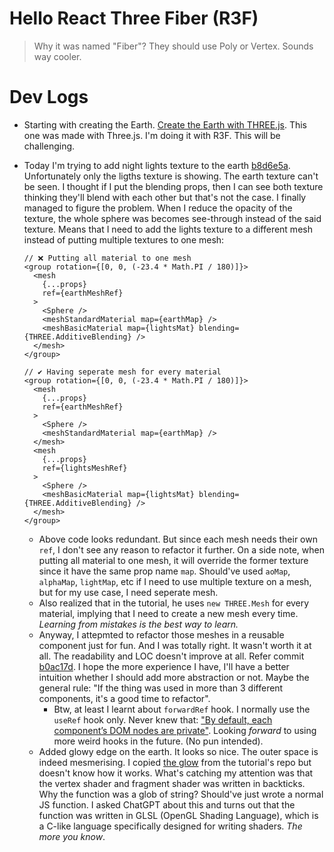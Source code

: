 # Hello React Three Fiber (R3F)

> Why it was named "Fiber"? They should use Poly or Vertex. Sounds way cooler.

# Dev Logs
- Starting with creating the Earth. [Create the Earth with THREE.js](https://www.youtube.com/watch?v=FntV9iEJ0tU). This one was made with Three.js. I'm doing it with R3F. This will be challenging.

- Today I'm trying to add night lights texture to the earth [b8d6e5a](b8d6e5add8c3b2f744b8083496318cdd926b3c58). Unfortunately only the ligths texture is showing. The earth texture can't be seen. I thought if I put the blending props, then I can see both texture thinking they'll blend with each other but that's not the case. I finally managed to figure the problem. When I reduce the opacity of the texture, the whole sphere was becomes see-through instead of the said texture. Means that I need to add the lights texture to a different mesh instead of putting multiple textures to one mesh:
    ```
    // ❌ Putting all material to one mesh
    <group rotation={[0, 0, (-23.4 * Math.PI / 180)]}>
      <mesh
        {...props}
        ref={earthMeshRef}
      >
        <Sphere />
        <meshStandardMaterial map={earthMap} />
        <meshBasicMaterial map={lightsMat} blending={THREE.AdditiveBlending} />
      </mesh>
    </group>

    // ✔️ Having seperate mesh for every material
    <group rotation={[0, 0, (-23.4 * Math.PI / 180)]}>
      <mesh
        {...props}
        ref={earthMeshRef}
      >
        <Sphere />
        <meshStandardMaterial map={earthMap} />
      </mesh>
      <mesh
        {...props}
        ref={lightsMeshRef}
      >
        <Sphere />
        <meshBasicMaterial map={lightsMat} blending={THREE.AdditiveBlending} />
      </mesh>
    </group>
    ```
    - Above code looks redundant. But since each mesh needs their own `ref`, I don't see any reason to refactor it further. On a side note, when putting all material to one mesh, it will override the former texture since it have the same prop name `map`. Should've used `aoMap`, `alphaMap`, `lightMap`, etc if I need to use multiple texture on a mesh, but for my use case, I need seperate mesh.
    - Also realized that in the tutorial, he uses `new THREE.Mesh` for every material, implying that I need to create a new mesh every time. _Learning from mistakes is the best way to learn._
    - Anyway, I attepmted to refactor those meshes in a reusable component just for fun. And I was totally right. It wasn't worth it at all. The readability and LOC doesn't improve at all. Refer commit [b0ac17d](b0ac17dca9ebbf7df0e0c37de36950e4329a4818). I hope the more experience I have, I'll have a better intuition whether I should add more abstraction or not. Maybe the general rule: "If the thing was used in more than 3 different components, it's a good time to refactor".
        - Btw, at least I learnt about `forwardRef` hook. I normally use the `useRef` hook only. Never knew that: ["By default, each component’s DOM nodes are private"](https://react.dev/reference/react/forwardRef#exposing-a-dom-node-to-the-parent-component). Looking _forward_ to using more weird hooks in the future. (No pun intended).
    - Added glowy edge on the earth. It looks so nice. The outer space is indeed mesmerising. I copied [the glow](./src/utils/getFresnelMat.tsx) from the tutorial's repo but doesn't know how it works. What's catching my attention was that the vertex shader and fragment shader was written in backticks. Why the function was a glob of string? Should've just wrote a normal JS function. I asked ChatGPT about this and turns out that the function was written in GLSL (OpenGL Shading Language), which is a C-like language specifically designed for writing shaders. _The more you know_.